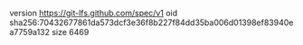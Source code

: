 version https://git-lfs.github.com/spec/v1
oid sha256:70432677861da573dcf3e36f8b227f84dd35ba006d01398ef83940ea7759a132
size 6469
